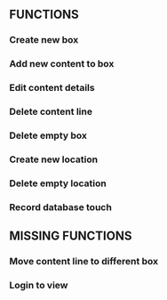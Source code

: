 ## FUNCTIONS
### Create new box
### Add new content to box
### Edit content details
### Delete content line
### Delete empty box
### Create new location
### Delete empty location
### Record database touch




## MISSING FUNCTIONS
### Move content line to different box
### Login to view
